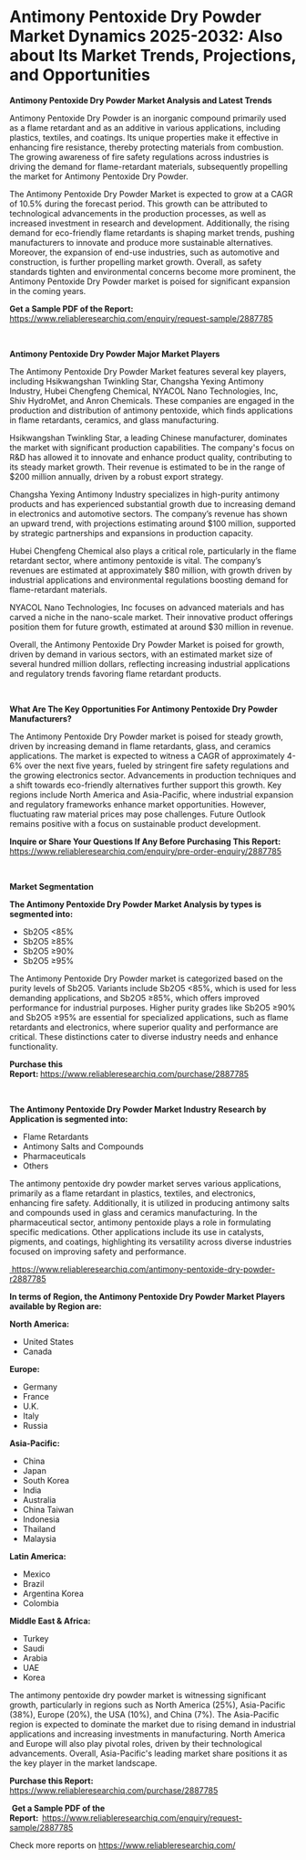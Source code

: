 <p><h1>Antimony Pentoxide Dry Powder Market Dynamics 2025-2032: Also about Its Market Trends, Projections, and Opportunities</h1></p><p><strong>Antimony Pentoxide Dry Powder Market Analysis and Latest Trends</strong></p>
<p><p>Antimony Pentoxide Dry Powder is an inorganic compound primarily used as a flame retardant and as an additive in various applications, including plastics, textiles, and coatings. Its unique properties make it effective in enhancing fire resistance, thereby protecting materials from combustion. The growing awareness of fire safety regulations across industries is driving the demand for flame-retardant materials, subsequently propelling the market for Antimony Pentoxide Dry Powder.</p><p>The Antimony Pentoxide Dry Powder Market is expected to grow at a CAGR of 10.5% during the forecast period. This growth can be attributed to technological advancements in the production processes, as well as increased investment in research and development. Additionally, the rising demand for eco-friendly flame retardants is shaping market trends, pushing manufacturers to innovate and produce more sustainable alternatives. Moreover, the expansion of end-use industries, such as automotive and construction, is further propelling market growth. Overall, as safety standards tighten and environmental concerns become more prominent, the Antimony Pentoxide Dry Powder market is poised for significant expansion in the coming years.</p></p>
<p><strong>Get a Sample PDF of the Report:&nbsp;</strong> <a href="https://www.reliableresearchiq.com/enquiry/request-sample/2887785?utm_campaign=3109&utm_medium=2&utm_source=Github&utm_content=ia&utm_term=14032025&utm_id=antimony-pentoxide-dry-powder">https://www.reliableresearchiq.com/enquiry/request-sample/2887785</a></p>
<p>&nbsp;</p>
<p><strong>Antimony Pentoxide Dry Powder Major Market Players</strong></p>
<p><p>The Antimony Pentoxide Dry Powder Market features several key players, including Hsikwangshan Twinkling Star, Changsha Yexing Antimony Industry, Hubei Chengfeng Chemical, NYACOL Nano Technologies, Inc, Shiv HydroMet, and Anron Chemicals. These companies are engaged in the production and distribution of antimony pentoxide, which finds applications in flame retardants, ceramics, and glass manufacturing.</p><p>Hsikwangshan Twinkling Star, a leading Chinese manufacturer, dominates the market with significant production capabilities. The company's focus on R&D has allowed it to innovate and enhance product quality, contributing to its steady market growth. Their revenue is estimated to be in the range of $200 million annually, driven by a robust export strategy.</p><p>Changsha Yexing Antimony Industry specializes in high-purity antimony products and has experienced substantial growth due to increasing demand in electronics and automotive sectors. The company’s revenue has shown an upward trend, with projections estimating around $100 million, supported by strategic partnerships and expansions in production capacity.</p><p>Hubei Chengfeng Chemical also plays a critical role, particularly in the flame retardant sector, where antimony pentoxide is vital. The company’s revenues are estimated at approximately $80 million, with growth driven by industrial applications and environmental regulations boosting demand for flame-retardant materials.</p><p>NYACOL Nano Technologies, Inc focuses on advanced materials and has carved a niche in the nano-scale market. Their innovative product offerings position them for future growth, estimated at around $30 million in revenue. </p><p>Overall, the Antimony Pentoxide Dry Powder Market is poised for growth, driven by demand in various sectors, with an estimated market size of several hundred million dollars, reflecting increasing industrial applications and regulatory trends favoring flame retardant products.</p></p>
<p>&nbsp;</p>
<p><strong>What Are The Key Opportunities For Antimony Pentoxide Dry Powder Manufacturers?</strong></p>
<p><p>The Antimony Pentoxide Dry Powder market is poised for steady growth, driven by increasing demand in flame retardants, glass, and ceramics applications. The market is expected to witness a CAGR of approximately 4-6% over the next five years, fueled by stringent fire safety regulations and the growing electronics sector. Advancements in production techniques and a shift towards eco-friendly alternatives further support this growth. Key regions include North America and Asia-Pacific, where industrial expansion and regulatory frameworks enhance market opportunities. However, fluctuating raw material prices may pose challenges. Future Outlook remains positive with a focus on sustainable product development.</p></p>
<p><strong>Inquire or Share Your Questions If Any Before Purchasing This Report:</strong> <a href="https://www.reliableresearchiq.com/enquiry/pre-order-enquiry/2887785?utm_campaign=3109&utm_medium=2&utm_source=Github&utm_content=ia&utm_term=14032025&utm_id=antimony-pentoxide-dry-powder">https://www.reliableresearchiq.com/enquiry/pre-order-enquiry/2887785</a></p>
<p>&nbsp;</p>
<p><strong>Market Segmentation</strong></p>
<p><strong>The Antimony Pentoxide Dry Powder Market Analysis by types is segmented into:</strong></p>
<p><ul><li>Sb2O5 <85%</li><li>Sb2O5 ≥85%</li><li>Sb2O5 ≥90%</li><li>Sb2O5 ≥95%</li></ul></p>
<p><p>The Antimony Pentoxide Dry Powder market is categorized based on the purity levels of Sb2O5. Variants include Sb2O5 <85%, which is used for less demanding applications, and Sb2O5 ≥85%, which offers improved performance for industrial purposes. Higher purity grades like Sb2O5 ≥90% and Sb2O5 ≥95% are essential for specialized applications, such as flame retardants and electronics, where superior quality and performance are critical. These distinctions cater to diverse industry needs and enhance functionality.</p></p>
<p><strong>Purchase this Report:&nbsp;</strong><a href="https://www.reliableresearchiq.com/purchase/2887785?utm_campaign=3109&utm_medium=2&utm_source=Github&utm_content=ia&utm_term=14032025&utm_id=antimony-pentoxide-dry-powder">https://www.reliableresearchiq.com/purchase/2887785</a></p>
<p>&nbsp;</p>
<p><strong>The Antimony Pentoxide Dry Powder Market Industry Research by Application is segmented into:</strong></p>
<p><ul><li>Flame Retardants</li><li>Antimony Salts and Compounds</li><li>Pharmaceuticals</li><li>Others</li></ul></p>
<p><p>The antimony pentoxide dry powder market serves various applications, primarily as a flame retardant in plastics, textiles, and electronics, enhancing fire safety. Additionally, it is utilized in producing antimony salts and compounds used in glass and ceramics manufacturing. In the pharmaceutical sector, antimony pentoxide plays a role in formulating specific medications. Other applications include its use in catalysts, pigments, and coatings, highlighting its versatility across diverse industries focused on improving safety and performance.</p></p>
<p><a href="https://www.reliableresearchiq.com/antimony-pentoxide-dry-powder-r2887785?utm_campaign=3109&utm_medium=2&utm_source=Github&utm_content=ia&utm_term=14032025&utm_id=antimony-pentoxide-dry-powder">&nbsp;https://www.reliableresearchiq.com/antimony-pentoxide-dry-powder-r2887785</a></p>
<p><strong>In terms of Region, the Antimony Pentoxide Dry Powder Market Players available by Region are:</strong></p>
<p>
    <p> <strong> North America: </strong>
        <ul>
            <li>United States</li>
            <li>Canada</li>
        </ul>
        </p> 
    <p> <strong> Europe: </strong>
        <ul>
            <li>Germany</li>
            <li>France</li>
            <li>U.K.</li>
            <li>Italy</li>
            <li>Russia</li>
        </ul>
        </p> 
    <p> <strong> Asia-Pacific: </strong>
        <ul>
            <li>China</li>
            <li>Japan</li>
            <li>South Korea</li>
            <li>India</li>
            <li>Australia</li>
            <li>China Taiwan</li>
            <li>Indonesia</li>
            <li>Thailand</li>
            <li>Malaysia</li>
        </ul>
        </p> 
    <p> <strong> Latin America: </strong>
        <ul>
            <li>Mexico</li>
            <li>Brazil</li>
            <li>Argentina Korea</li>
            <li>Colombia</li>
        </ul>
        </p> 
    <p> <strong> Middle East & Africa: </strong>
        <ul>
            <li>Turkey</li>
            <li>Saudi</li>
            <li>Arabia</li>
            <li>UAE</li>
            <li>Korea</li>
        </ul>
    </p>
    </p>
<p><p>The antimony pentoxide dry powder market is witnessing significant growth, particularly in regions such as North America (25%), Asia-Pacific (38%), Europe (20%), the USA (10%), and China (7%). The Asia-Pacific region is expected to dominate the market due to rising demand in industrial applications and increasing investments in manufacturing. North America and Europe will also play pivotal roles, driven by their technological advancements. Overall, Asia-Pacific's leading market share positions it as the key player in the market landscape.</p></p>
<p><strong>Purchase this Report: </strong><a href="https://www.reliableresearchiq.com/purchase/2887785?utm_campaign=3109&utm_medium=2&utm_source=Github&utm_content=ia&utm_term=14032025&utm_id=antimony-pentoxide-dry-powder">https://www.reliableresearchiq.com/purchase/2887785</a></p>
<p>&nbsp;<strong>Get a Sample PDF of the Report:&nbsp;&nbsp;</strong><a href="https://www.reliableresearchiq.com/enquiry/request-sample/2887785?utm_campaign=3109&utm_medium=2&utm_source=Github&utm_content=ia&utm_term=14032025&utm_id=antimony-pentoxide-dry-powder">https://www.reliableresearchiq.com/enquiry/request-sample/2887785</a></p>
<p><strong></strong></p>
<p>Check more reports on <a href="https://www.reliableresearchiq.com/?utm_campaign=3109&utm_medium=2&utm_source=Github&utm_content=ia&utm_term=14032025&utm_id=antimony-pentoxide-dry-powder">https://www.reliableresearchiq.com/</a></p>